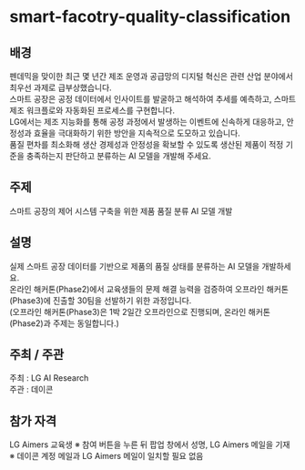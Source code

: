 # smart-facotry-quality-classification
## 배경 
펜데믹을 맞이한 최근 몇 년간 제조 운영과 공급망의 디지털 혁신은 관련 산업 분야에서 최우선 과제로 급부상했습니다.  
스마트 공장은 공정 데이터에서 인사이트를 발굴하고 해석하여 추세를 예측하고, 스마트 제조 워크플로와 자동화된 프로세스를 구현합니다.  
LG에서는 제조 지능화를 통해 공정 과정에서 발생하는 이벤트에 신속하게 대응하고, 안정성과 효율을 극대화하기 위한 방안을 지속적으로 도모하고 있습니다.  
품질 편차를 최소화해 생산 경제성과 안정성을 확보할 수 있도록 생산된 제품이 적정 기준을 충족하는지 판단하고 분류하는 AI 모델을 개발해 주세요.
## 주제
스마트 공장의 제어 시스템 구축을 위한 제품 품질 분류 AI 모델 개발
## 설명
실제 스마트 공장 데이터를 기반으로 제품의 품질 상태를 분류하는 AI 모델을 개발하세요.  
온라인 해커톤(Phase2)에서 교육생들의 문제 해결 능력을 검증하여 오프라인 해커톤(Phase3)에 진출할 30팀을 선발하기 위한 과정입니다.  
(오프라인 해커톤(Phase3)은 1박 2일간 오프라인으로 진행되며, 온라인 해커톤(Phase2)과 주제는 동일합니다.)  
## 주최 / 주관
주최 : LG AI Research  
주관 : 데이콘  
## 참가 자격
LG Aimers 교육생
	※ 참여 버튼을 누른 뒤 팝업 창에서 성명, LG Aimers 메일을 기재
	※ 데이콘 계정 메일과 LG Aimers 메일이 일치할 필요 없음
